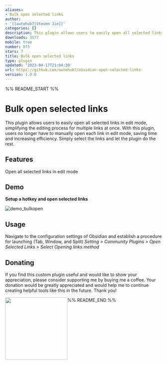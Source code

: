 ```yaml
---
aliases:
- Bulk open selected links
author:
- '[[autohub7|Steven Jin]]'
categories: []
description: This plugin allows users to easily open all selected links in edit mode.
downloads: 3577
mobile: true
number: 873
stars: 7
title: Bulk open selected links
type: plugin
updated: '2023-04-17T21:04:39'
url: https://github.com/autohub7/obsidian-open-selected-links
version: 1.0.0
---
```


%% README_START %%

# Bulk open selected links
This plugin allows users to easily open all selected links in edit mode, simplifying the editing process for multiple links at once. With this plugin, users no longer have to manually open each link in edit mode, saving time and increasing efficiency. Simply select the links and let the plugin do the rest.

## Features
Open all selected links in edit mode

## Demo
**Setup a hotkey and open selected links**

![demo_bulkopen](https://user-images.githubusercontent.com/10937668/234928018-e71ba367-8168-4e9d-9671-f5579699b392.gif)

## Usage
Navigate to the configuration settings of Obsidian and establish a procedure for launching (Tab, Window, and Split)
*Setting > Community Plugins > Open Selected Links > Select Opening links method*

## Donating
If you find this custom plugin useful and would like to show your appreciation, please consider supporting me by buying me a coffee. Your donation would be greatly appreciated and would help me to continue creating helpful tools like this in the future. Thank you!

[<img style="float:left" src="https://user-images.githubusercontent.com/14358394/115450238-f39e8100-a21b-11eb-89d0-fa4b82cdbce8.png" width="200">](https://ko-fi.com/stevenjin)


%% README_END %%
